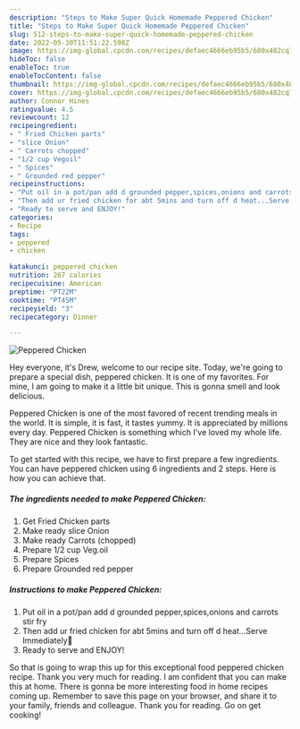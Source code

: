 ```yaml
---
description: "Steps to Make Super Quick Homemade Peppered Chicken"
title: "Steps to Make Super Quick Homemade Peppered Chicken"
slug: 512-steps-to-make-super-quick-homemade-peppered-chicken
date: 2022-05-30T11:51:22.598Z
image: https://img-global.cpcdn.com/recipes/defaec4666eb95b5/680x482cq70/peppered-chicken-recipe-main-photo.jpg
hideToc: false
enableToc: true
enableTocContent: false
thumbnail: https://img-global.cpcdn.com/recipes/defaec4666eb95b5/680x482cq70/peppered-chicken-recipe-main-photo.jpg
cover: https://img-global.cpcdn.com/recipes/defaec4666eb95b5/680x482cq70/peppered-chicken-recipe-main-photo.jpg
author: Connor Hines
ratingvalue: 4.5
reviewcount: 12
recipeingredient:
- " Fried Chicken parts"
- "slice Onion"
- " Carrots chopped"
- "1/2 cup Vegoil"
- " Spices"
- " Grounded red pepper"
recipeinstructions:
- "Put oil in a pot/pan add d grounded pepper,spices,onions and carrots stir fry"
- "Then add ur fried chicken for abt 5mins and turn off d heat...Serve Immediately🤗"
- "Ready to serve and ENJOY!"
categories:
- Recipe
tags:
- peppered
- chicken

katakunci: peppered chicken 
nutrition: 267 calories
recipecuisine: American
preptime: "PT22M"
cooktime: "PT45M"
recipeyield: "3"
recipecategory: Dinner

---
```



![Peppered Chicken](https://img-global.cpcdn.com/recipes/defaec4666eb95b5/680x482cq70/peppered-chicken-recipe-main-photo.jpg)

Hey everyone, it's Drew, welcome to our recipe site. Today, we're going to prepare a special dish, peppered chicken. It is one of my favorites. For mine, I am going to make it a little bit unique. This is gonna smell and look delicious.

Peppered Chicken is one of the most favored of recent trending meals in the world. It is simple, it is fast, it tastes yummy. It is appreciated by millions every day. Peppered Chicken is something which I've loved my whole life. They are nice and they look fantastic.




To get started with this recipe, we have to first prepare a few ingredients. You can have peppered chicken using 6 ingredients and 2 steps. Here is how you can achieve that.

<!--inarticleads1-->

##### The ingredients needed to make Peppered Chicken:

1. Get  Fried Chicken parts
1. Make ready slice Onion
1. Make ready  Carrots (chopped)
1. Prepare 1/2 cup Veg.oil
1. Prepare  Spices
1. Prepare  Grounded red pepper




<!--inarticleads2-->

##### Instructions to make Peppered Chicken:

1. Put oil in a pot/pan add d grounded pepper,spices,onions and carrots stir fry
1. Then add ur fried chicken for abt 5mins and turn off d heat...Serve Immediately🤗
1. Ready to serve and ENJOY!



So that is going to wrap this up for this exceptional food peppered chicken recipe. Thank you very much for reading. I am confident that you can make this at home. There is gonna be more interesting food in home recipes coming up. Remember to save this page on your browser, and share it to your family, friends and colleague. Thank you for reading. Go on get cooking!

